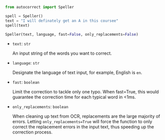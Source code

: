 ```python
from autocorrect import Speller

spell = Speller()
text = "I will definately get an A in this coursee"
spell(text)
```

```python
Speller(text, language, fast=False, only_replacements=False)
```

- `text`: `str`

  An input string of the words you want to correct.

- `language`: `str`

  Designate the language of text input, for example, English is `en`.

- `fast`: `boolean`

  Limit the correction to tackle only one typo. When fast=True, this would guarantee the correction time for each typical word in <1ms.

- `only_replacements`: `boolean`

  When cleaning up text from OCR, replacements are the large majority of errors. Letting `only_replacements=True` will force the function to only correct the replacement errors in the input text, thus speeding up the correction process.



